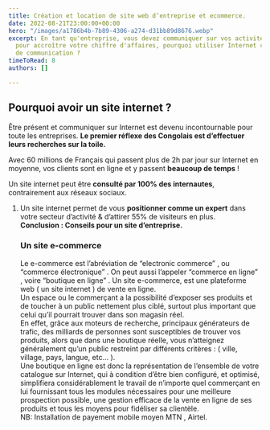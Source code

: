 ```yaml
---
title: Création et location de site web d’entreprise et ecommerce.
date: 2022-08-21T23:00:00+00:00
hero: "/images/a1786b4b-7b89-4306-a274-d31bb89d8676.webp"
excerpt: En tant qu'entreprise, vous devez communiquer sur vos activités et vos produits
  pour accroître votre chiffre d'affaires, pourquoi utiliser Internet comme support
  de communication ?
timeToRead: 8
authors: []

---
```

## Pourquoi avoir un site internet ?

Être présent et communiquer sur Internet est devenu incontournable pour toute les entreprises. **Le premier réflexe des Congolais  est d’effectuer leurs recherches sur la toile.**

Avec 60 millions de Français qui passent plus de 2h par jour sur Internet en moyenne, vos clients sont en ligne et y passent **beaucoup de temps** !

Un site internet peut être **consulté par 100% des internautes**, contrairement aux réseaux sociaux.

1. Un site internet permet de vous **positionner comme un expert** dans votre secteur d’activité & d’attirer 55% de visiteurs en plus.  
   **Conclusion : Conseils pour un site d’entreprise.**

   ### Un site e-commerce

   Le e-commerce est l’abréviation de “electronic commerce” , ou “commerce électronique” . On peut aussi l’appeler “commerce en ligne” , voire “boutique en ligne” . Un site e-commerce, est une plateforme web ( un site internet ) de vente en ligne.  
   Un espace ou le commerçant a la possibilité d’exposer ses produits et de toucher à un public nettement plus ciblé, surtout plus important que celui qu’il pourrait trouver dans son magasin réel.  
   En effet, grâce aux moteurs de recherche, principaux générateurs de trafic, des milliards de personnes sont susceptibles de trouver vos produits, alors que dans une boutique réelle, vous n’atteignez généralement qu’un public restreint par différents critères : ( ville, village, pays, langue, etc… ).  
   Une boutique en ligne est donc la représentation de l’ensemble de votre catalogue sur Internet, qui à condition d’être bien configuré, et optimisé, simplifiera considérablement le travail de n’importe quel commerçant en lui fournissant tous les modules nécessaires pour une meilleure prospection possible, une gestion efficace de la vente en ligne de ses produits et tous les moyens pour fidéliser sa clientèle.  
   NB: Installation de payement mobile moyen MTN , Airtel.